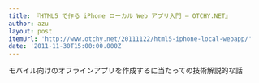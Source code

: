 ```yaml
---
title: 『HTML5 で作る iPhone ローカル Web アプリ入門 – OTCHY.NET』
author: azu
layout: post
itemUrl: 'http://www.otchy.net/20111122/html5-iphone-local-webapp/'
date: '2011-11-30T15:00:00.000Z'
---
```

モバイル向けのオフラインアプリを作成するに当たっての技術解説的な話
